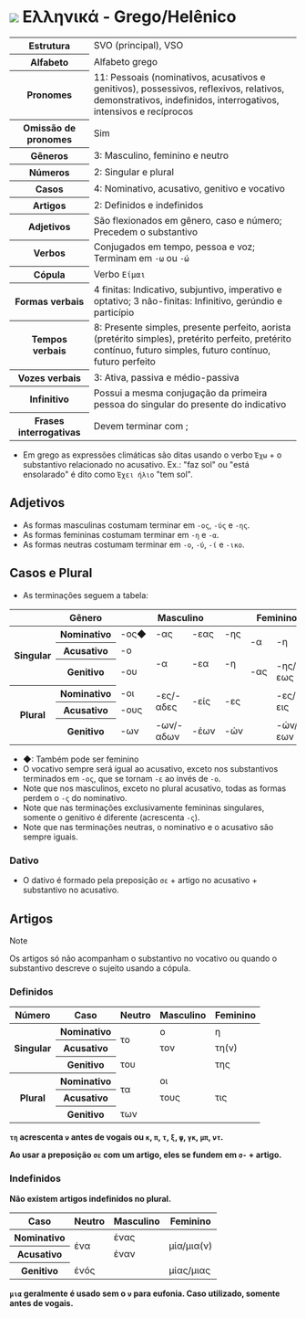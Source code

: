 # <img src="https://flagsapi.com/GR/flat/32.png"> Ελληνικά - Grego/Helênico

<table>
    <tr>
        <th>Estrutura</th>
        <td>SVO (principal), VSO</td>
    </tr>
    <tr>
        <th>Alfabeto</th>
        <td>Alfabeto grego</td>
    </tr>
    <tr>
        <th>Pronomes</th>
        <td>11: Pessoais (nominativos, acusativos e genitivos), possessivos, reflexivos, relativos, demonstrativos, indefinidos, interrogativos, intensivos e recíprocos</td>
    </tr>
    <tr>
        <th>Omissão de pronomes</th>
        <td>Sim</td>
    </tr>
    <tr>
        <th>Gêneros</th>
        <td>3: Masculino, feminino e neutro</td>
    </tr>
    <tr>
        <th>Números</th>
        <td>2: Singular e plural</td>
    </tr>
    <tr>
        <th>Casos</th>
        <td>4: Nominativo, acusativo, genitivo e vocativo</td>
    </tr>
    <tr>
        <th>Artigos</th>
        <td>2: Definidos e indefinidos</td>
    </tr>
    <tr>
        <th>Adjetivos</th>
        <td>São flexionados em gênero, caso e número; Precedem o substantivo</td>
    </tr>
    <tr>
        <th>Verbos</th>
        <td>Conjugados em tempo, pessoa e voz; Terminam em <code>-ω</code> ou <code>-ώ</code></td>
    </tr>
    <tr>
        <th>Cópula</th>
        <td>Verbo <code>Είμαι</code></td>
    </tr>
    <tr>
        <th>Formas verbais</th>
        <td>4 finitas: Indicativo, subjuntivo, imperativo e optativo; 3 não-finitas: Infinitivo, gerúndio e particípio</td>
    </tr>
    <tr>
        <th>Tempos verbais</th>
        <td>8: Presente simples, presente perfeito, aorista (pretérito simples), pretérito perfeito, pretérito contínuo, futuro simples, futuro contínuo, futuro perfeito</td>
    </tr>
    <tr>
        <th>Vozes verbais</th>
        <td>3: Ativa, passiva e médio-passiva</td>
    </tr>
    <tr>
        <th>Infinitivo</th>
        <td>Possui a mesma conjugação da primeira pessoa do singular do presente do indicativo</td>
    </tr>
    <tr>
        <th>Frases interrogativas</th>
        <td>Devem terminar com ;</td>
    </tr>
</table>

-   Em grego as expressões climáticas são ditas usando o verbo `Έχω` + o substantivo relacionado no acusativo. Ex.: "faz sol" ou "está ensolarado" é dito como `Έχει ήλιο` "tem sol".

## Adjetivos

-   As formas masculinas costumam terminar em `-ος`, `-ύς` e `-ης`.
-   As formas femininas costumam terminar em `-η` e `-α`.
-   As formas neutras costumam terminar em `-ο`, `-ύ`, `-ί` e `-ικο`.

## Casos e Plural

-   As terminações seguem a tabela:

<table>
    <thead>
        <tr>
            <th></th>
            <th>Gênero</th>
            <th colspan="4">Masculino</th>
            <th colspan="2">Feminino</th>
            <th colspan="5">Neutro</th>
        </tr>
    </thead>
    <tr>
        <th rowspan="3">Singular</th>
        <th>Nominativo</th>
        <td>-ος◆</td>
        <td>-ας</td>
        <td>-εας</td>
        <td>-ης</td>
        <td rowspan="2">-α</td>
        <td rowspan="2">-η</td>
        <td rowspan="2">-ο</td>
        <td rowspan="2">-ί</td>
        <td rowspan="2">-α</td>
        <td rowspan="2">-ιμο</td>
        <td rowspan="2">-ος</td>
    </tr>
    <tr>
        <th>Acusativo</th>
        <td>-ο</td>
        <td rowspan="2">-α</td>
        <td rowspan="2">-εα</td>
        <td rowspan="2">-η</td>
    </tr>
    <tr>
        <th>Genitivo</th>
        <td>-ου</td>
        <td>-ας</td>
        <td>-ης/-εως</td>
        <td>-ου</td>
        <td>-ιού</td>
        <td colspan="2">-ατος</td>
        <td>-ους</td>
    </tr>
    <tr>
        <th rowspan="3">Plural</th>
        <th>Nominativo</th>
        <td>-οι</td>
        <td rowspan="2">-ες/-αδες</td>
        <td rowspan="2">-είς</td>
        <td rowspan="2" colspan="2">-ες</td>
        <td rowspan="2">-ες/εις</td>
        <td rowspan="2">-α</td>
        <td rowspan="2">-ιά</td>
        <td rowspan="2" colspan="2">-ατα</td>
        <td rowspan="2">-η</td>
    </tr>
    <tr>
        <th>Acusativo</th>
        <td>-ους</td>
    </tr>
    <tr>
        <th>Genitivo</th>
        <td>-ων</td>
        <td>-ων/-αδων</td>
        <td>-έων</td>
        <td colspan="2">-ών</td>
        <td>-ών/-εων</td>
        <td>-ων</td>
        <td>-ιών</td>
        <td colspan="2">-άτων</td>
        <td>-ών</td>
    </tr>
</table>

-   ◆: Também pode ser feminino
-   O vocativo sempre será igual ao acusativo, exceto nos substantivos terminados em `-ος`, que se tornam `-ε` ao invés de `-ο`.
-   Note que nos masculinos, exceto no plural acusativo, todas as formas perdem o `-ς` do nominativo.
-   Note que nas terminações exclusivamente femininas singulares, somente o genitivo é diferente (acrescenta `-ς`).
-   Note que nas terminações neutras, o nominativo e o acusativo são sempre iguais.

### Dativo

-   O dativo é formado pela preposição `σε` + artigo no acusativo + substantivo no acusativo.

## Artigos

> [!NOTE]
> Os artigos só não acompanham o substantivo no vocativo ou quando o substantivo descreve o sujeito usando a cópula.

### Definidos

<table>
    <thead>
        <tr>
            <th>Número</th>
            <th>Caso</th>
            <th>Neutro</th>
            <th>Masculino</th>
            <th>Feminino</th>
        </tr>
    </thead>
    <tr>
        <th rowspan="3">Singular</th>
        <th>Nominativo</th>
        <td rowspan="2">τo</td>
        <td>ο</td>
        <td>η</td>
    </tr>
    <tr>
        <th>Acusativo</th>
        <td>τoν</td>
        <td>τη(ν)</td>
    </tr>
    <tr>
        <th>Genitivo</th>
        <td colspan="2">τoυ</td>
        <td>της</td>
    </tr>
    <tr>
        <th rowspan="3">Plural</th>
        <th>Nominativo</th>
        <td rowspan="2">τα</td>
        <td colspan="2">οι</td>
    </tr>
    <tr>
        <th>Acusativo</th>
        <td>τoυς</td>
        <td>τις</td>
    </tr>
    <tr>
        <th>Genitivo</th>
        <td colspan="3">των</td>
    </tr>
</table>

**`τη` acrescenta `ν` antes de vogais ou `κ`, `π`, `τ`, `ξ`, `ψ`, `γκ`, `μπ`, `ντ`.**

**Ao usar a preposição `σε` com um artigo, eles se fundem em `σ-` + artigo.**

### Indefinidos

**Não existem artigos indefinidos no plural.**

<table>
    <thead>
        <tr>
            <th>Caso</th>
            <th>Neutro</th>
            <th>Masculino</th>
            <th>Feminino</th>
        </tr>
    </thead>
    <tr>
        <th>Nominativo</th>
        <td rowspan="2">ένα</td>
        <td>ένας</td>
        <td rowspan="2">μία/μια(ν)</td>
    </tr>
    <tr>
        <th>Acusativo</th>
        <td>έναν</td>
    </tr>
    <tr>
        <th>Genitivo</th>
        <td colspan="2">ένóς</td>
        <td rowspan="2">μίας/μιας</td>
    </tr>
</table>

**`μια` geralmente é usado sem o `ν` para eufonia. Caso utilizado, somente antes de vogais.**
